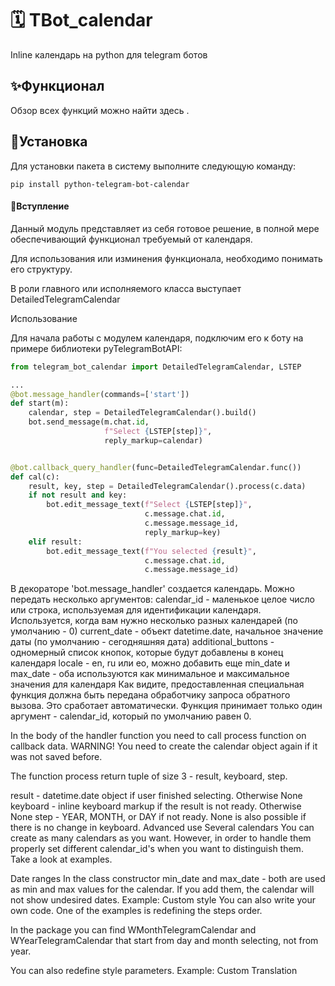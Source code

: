 # 🗓️ TBot_calendar

Inline календарь на python для telegram ботов
##  ✨Функционал ##
Обзор всех функций можно найти здесь .
##  🚩Установка ##
Для установки пакета в систему выполните следующую команду:
```
pip install python-telegram-bot-calendar
```
####  📃Вступление ####

Данный модуль представляет из себя готовое решение, в полной мере обеспечивающий функционал требуемый от календаря.

Для использования или изминения функционала, необходимо понимать его структуру.

В роли главного или исполняемого класса выступает DetailedTelegramCalendar

Использование

Для начала работы с модулем календаря, подключим его к боту на примере библиотеки pyTelegramBotAPI:


```python
from telegram_bot_calendar import DetailedTelegramCalendar, LSTEP

...
@bot.message_handler(commands=['start'])
def start(m):
    calendar, step = DetailedTelegramCalendar().build()
    bot.send_message(m.chat.id,
                     f"Select {LSTEP[step]}",
                     reply_markup=calendar)


@bot.callback_query_handler(func=DetailedTelegramCalendar.func())
def cal(c):
    result, key, step = DetailedTelegramCalendar().process(c.data)
    if not result and key:
        bot.edit_message_text(f"Select {LSTEP[step]}",
                              c.message.chat.id,
                              c.message.message_id,
                              reply_markup=key)
    elif result:
        bot.edit_message_text(f"You selected {result}",
                              c.message.chat.id,
                              c.message.message_id)

```

В декораторе 'bot.message_handler' создается календарь.
Можно передать несколько аргументов:
calendar_id - маленькое целое число или строка, используемая для идентификации календаря. Используется, когда вам нужно несколько разных календарей (по умолчанию - 0)
current_date - объект datetime.date, начальное значение даты (по умолчанию - сегодняшняя дата)
additional_buttons - одномерный список кнопок, которые будут добавлены в конец календаря
locale - en, ru или eo, можно добавить еще
min_date и max_date - оба используются как минимальное и максимальное значения для календаря
Как видите, предоставленная специальная функция должна быть передана обработчику запроса обратного вызова. Это сработает автоматически. Функция принимает только один аргумент - calendar_id, который по умолчанию равен 0.


In the body of the handler function you need to call process function on callback data. WARNING! You need to create the calendar object again if it was not saved before.

The function process return tuple of size 3 - result, keyboard, step.

result - datetime.date object if user finished selecting. Otherwise None
keyboard - inline keyboard markup if the result is not ready. Otherwise None
step - YEAR, MONTH, or DAY if not ready. None is also possible if there is no change in keyboard.
Advanced use
Several calendars
You can create as many calendars as you want. However, in order to handle them properly set different calendar_id's when you want to distinguish them. Take a look at examples.

Date ranges
In the class constructor min_date and max_date - both are used as min and max values for the calendar. If you add them, the calendar will not show undesired dates. Example:
Custom style
You can also write your own code. One of the examples is redefining the steps order.

In the package you can find WMonthTelegramCalendar and WYearTelegramCalendar that start from day and month selecting, not from year.

You can also redefine style parameters. Example:
Custom Translation
